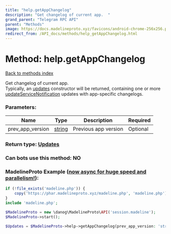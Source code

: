 ```yaml
---
title: "help.getAppChangelog"
description: "Get changelog of current app.  "
grand_parent: "Telegram RPC API"
parent: "Methods"
image: https://docs.madelineproto.xyz/favicons/android-chrome-256x256.png
redirect_from: /API_docs/methods/help_getAppChangelog.html
---
```

# Method: help.getAppChangelog
[Back to methods index](index.html)



Get changelog of current app.  
Typically, an [updates](../constructors/updates.html) constructor will be returned, containing one or more [updateServiceNotification](../constructors/updateServiceNotification.html) updates with app-specific changelogs.

### Parameters:

| Name     |    Type       | Description | Required |
|----------|---------------|-------------|----------|
|prev\_app\_version|[string](/API_docs/types/string.html) | Previous app version | Optional|


### Return type: [Updates](/API_docs/types/Updates.html)

### Can bots use this method: **NO**


### MadelineProto Example ([now async for huge speed and parallelism!](https://docs.madelineproto.xyz/docs/ASYNC.html)):


```php
if (!file_exists('madeline.php')) {
    copy('https://phar.madelineproto.xyz/madeline.php', 'madeline.php');
}
include 'madeline.php';

$MadelineProto = new \danog\MadelineProto\API('session.madeline');
$MadelineProto->start();

$Updates = $MadelineProto->help->getAppChangelog(prev_app_version: 'string', );
```

